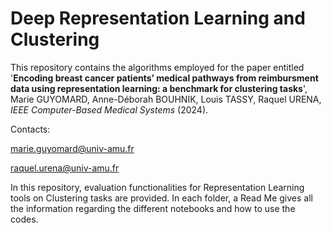 # Deep Representation Learning and Clustering

This repository contains the algorithms employed for the paper entitled '**Encoding breast cancer patients’ medical pathways from reimbursment data using representation learning: a benchmark for clustering tasks**', Marie GUYOMARD, Anne-Déborah BOUHNIK, Louis TASSY, Raquel URENA, *IEEE Computer-Based Medical Systems* (2024).

Contacts:

marie.guyomard@univ-amu.fr

raquel.urena@univ-amu.fr



In this repository, evaluation functionalities for Representation Learning tools on Clustering tasks are provided. In each folder, a Read Me gives all the information regarding the different notebooks and how to use the codes.
